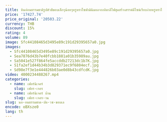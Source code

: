 ```yaml
---
title: หินอ่อนธรรมชาติรูปตัวซีขอบเล็กๆน้อยๆหรูหราโซฟามินิมอลจากอิตาลีไฟสุดสร้างสรรค์ดีไซน์เรียบง่ายหรูหราไม่กี่มุม
price: '17427.74'
price_original: '20503.22'
currency: THB
discount: 15%
rating: 4
volume: 89
image: Sfc44108465d3495e89c191d29395657a0.jpg
images:
  - Sfc44108465d3495e89c191d29395657a0.jpg
  - Sea7876d43b7e40fcbb1881a01b35989au.jpg
  - Sa5041e527f864fe5accddb27213dc1b7K.jpg
  - S1fa2ef1d44b34b3d829371ec9f6804ecf.jpg
  - Sd98e7f3e1e444826b03ae0d8b43cdfcdK.jpg
video: 4000234488267.mp4
categories:
  - name: เฟอร์นิเจอร์
    slug: เฟอร-เจอร
  - name: เฟอร์นิเจอร์ บ้าน
    slug: เฟอร-เจอร-าน
slug: นอ-อนธรรมชาต-ปต-วซ-ขอบเล
encode: oBXsze0
lang: th
---
```

  